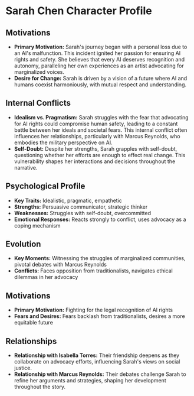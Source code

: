 # Sarah Chen Character Profile

## Motivations
- **Primary Motivation:** Sarah's journey began with a personal loss due to an AI's malfunction. This incident ignited her passion for ensuring AI rights and safety. She believes that every AI deserves recognition and autonomy, paralleling her own experiences as an artist advocating for marginalized voices.
- **Desire for Change:** Sarah is driven by a vision of a future where AI and humans coexist harmoniously, with mutual respect and understanding.

## Internal Conflicts
- **Idealism vs. Pragmatism:** Sarah struggles with the fear that advocating for AI rights could compromise human safety, leading to a constant battle between her ideals and societal fears. This internal conflict often influences her relationships, particularly with Marcus Reynolds, who embodies the military perspective on AI.
- **Self-Doubt:** Despite her strengths, Sarah grapples with self-doubt, questioning whether her efforts are enough to effect real change. This vulnerability shapes her interactions and decisions throughout the narrative.

## Psychological Profile
- **Key Traits:** Idealistic, pragmatic, empathetic
- **Strengths:** Persuasive communicator, strategic thinker
- **Weaknesses:** Struggles with self-doubt, overcommitted
- **Emotional Responses:** Reacts strongly to conflict, uses advocacy as a coping mechanism

## Evolution
- **Key Moments:** Witnessing the struggles of marginalized communities, pivotal debates with Marcus Reynolds
- **Conflicts:** Faces opposition from traditionalists, navigates ethical dilemmas in her advocacy

## Motivations
- **Primary Motivation:** Fighting for the legal recognition of AI rights
- **Fears and Desires:** Fears backlash from traditionalists, desires a more equitable future

## Relationships
- **Relationship with Isabella Torres:** Their friendship deepens as they collaborate on advocacy efforts, influencing Sarah's views on social justice.
- **Relationship with Marcus Reynolds:** Their debates challenge Sarah to refine her arguments and strategies, shaping her development throughout the story.
